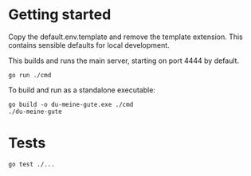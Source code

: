 # Getting started

Copy the default.env.template and remove the template extension. This contains sensible defaults for local development.

This builds and runs the main server, starting on port 4444 by default.

`go run ./cmd`

To build and run as a standalone executable:

```
go build -o du-meine-gute.exe ./cmd
./du-meine-gute
```

# Tests

`go test ./...`